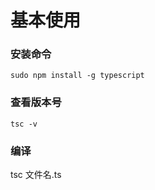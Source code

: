 # 基本使用

### 安装命令
```
sudo npm install -g typescript
```

### 查看版本号
```
tsc -v
```

### 编译
tsc 文件名.ts